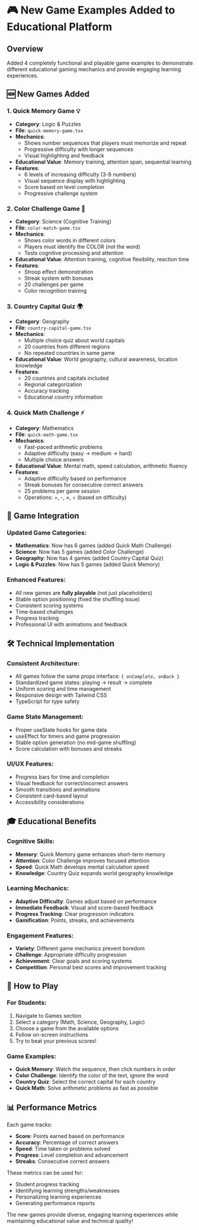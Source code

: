 # 🎮 New Game Examples Added to Educational Platform

## Overview
Added 4 completely functional and playable game examples to demonstrate different educational gaming mechanics and provide engaging learning experiences.

## 🆕 New Games Added

### 1. **Quick Memory Game** 💡
- **Category**: Logic & Puzzles  
- **File**: `quick-memory-game.tsx`
- **Mechanics**: 
  - Shows number sequences that players must memorize and repeat
  - Progressive difficulty with longer sequences
  - Visual highlighting and feedback
- **Educational Value**: Memory training, attention span, sequential learning
- **Features**:
  - 6 levels of increasing difficulty (3-8 numbers)
  - Visual sequence display with highlighting
  - Score based on level completion
  - Progressive challenge system

### 2. **Color Challenge Game** 🎨  
- **Category**: Science (Cognitive Training)
- **File**: `color-match-game.tsx`
- **Mechanics**:
  - Shows color words in different colors
  - Players must identify the COLOR (not the word)
  - Tests cognitive processing and attention
- **Educational Value**: Attention training, cognitive flexibility, reaction time
- **Features**:
  - Stroop effect demonstration
  - Streak system with bonuses
  - 20 challenges per game
  - Color recognition training

### 3. **Country Capital Quiz** 🌍
- **Category**: Geography  
- **File**: `country-capital-game.tsx`
- **Mechanics**:
  - Multiple choice quiz about world capitals
  - 20 countries from different regions
  - No repeated countries in same game
- **Educational Value**: World geography, cultural awareness, location knowledge
- **Features**:
  - 20 countries and capitals included
  - Regional categorization
  - Accuracy tracking
  - Educational country information

### 4. **Quick Math Challenge** ⚡
- **Category**: Mathematics
- **File**: `quick-math-game.tsx`  
- **Mechanics**:
  - Fast-paced arithmetic problems
  - Adaptive difficulty (easy → medium → hard)
  - Multiple choice answers
- **Educational Value**: Mental math, speed calculation, arithmetic fluency
- **Features**:
  - Adaptive difficulty based on performance
  - Streak bonuses for consecutive correct answers
  - 25 problems per game session
  - Operations: +, -, ×, ÷ (based on difficulty)

## 🎯 Game Integration

### Updated Game Categories:
- **Mathematics**: Now has 6 games (added Quick Math Challenge)
- **Science**: Now has 5 games (added Color Challenge)  
- **Geography**: Now has 4 games (added Country Capital Quiz)
- **Logic & Puzzles**: Now has 5 games (added Quick Memory)

### Enhanced Features:
- All new games are **fully playable** (not just placeholders)
- Stable option positioning (fixed the shuffling issue)
- Consistent scoring systems
- Time-based challenges
- Progress tracking
- Professional UI with animations and feedback

## 🛠️ Technical Implementation

### Consistent Architecture:
- All games follow the same props interface: `{ onComplete, onBack }`
- Standardized game states: playing → result → complete
- Uniform scoring and time management
- Responsive design with Tailwind CSS
- TypeScript for type safety

### Game State Management:
- Proper useState hooks for game data
- useEffect for timers and game progression
- Stable option generation (no mid-game shuffling)
- Score calculation with bonuses and streaks

### UI/UX Features:
- Progress bars for time and completion
- Visual feedback for correct/incorrect answers
- Smooth transitions and animations
- Consistent card-based layout
- Accessibility considerations

## 🎓 Educational Benefits

### Cognitive Skills:
- **Memory**: Quick Memory game enhances short-term memory
- **Attention**: Color Challenge improves focused attention  
- **Speed**: Quick Math develops mental calculation speed
- **Knowledge**: Country Quiz expands world geography knowledge

### Learning Mechanics:
- **Adaptive Difficulty**: Games adjust based on performance
- **Immediate Feedback**: Visual and score-based feedback
- **Progress Tracking**: Clear progression indicators
- **Gamification**: Points, streaks, and achievements

### Engagement Features:
- **Variety**: Different game mechanics prevent boredom
- **Challenge**: Appropriate difficulty progression
- **Achievement**: Clear goals and scoring systems
- **Competition**: Personal best scores and improvement tracking

## 🔄 How to Play

### For Students:
1. Navigate to Games section
2. Select a category (Math, Science, Geography, Logic)
3. Choose a game from the available options
4. Follow on-screen instructions
5. Try to beat your previous scores!

### Game Examples:
- **Quick Memory**: Watch the sequence, then click numbers in order
- **Color Challenge**: Identify the color of the text, ignore the word
- **Country Quiz**: Select the correct capital for each country
- **Quick Math**: Solve arithmetic problems as fast as possible

## 📊 Performance Metrics

Each game tracks:
- **Score**: Points earned based on performance
- **Accuracy**: Percentage of correct answers  
- **Speed**: Time taken or problems solved
- **Progress**: Level completion and advancement
- **Streaks**: Consecutive correct answers

These metrics can be used for:
- Student progress tracking
- Identifying learning strengths/weaknesses  
- Personalizing learning experiences
- Generating performance reports

The new games provide diverse, engaging learning experiences while maintaining educational value and technical quality!
